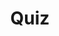 ---
title: "Quiz"
passing_percentage: 70
type: "test"
questions:
  - id: "q1"
    text: "What is the recommended namespace for installing Istio?"
    type: "single-answer"
    marks: 2
    options:
      - id: "a"
        text: "default"
      - id: "b"
        text: "istio-system"
        is_correct: true
      - id: "c"
        text: "kube-system"
      - id: "d"
        text: "mesh-system"
  - id: "q2"
    text: "Which of the following are valid methods to install Istio?"
    type: "multiple-answers"
    marks: 2
    options:
      - id: "a"
        text: "Using Meshery from the Management menu"
        is_correct: true
      - id: "b"
        text: "Using istioctl with demo profile"
        is_correct: true
      - id: "c"
        text: "Using kubectl apply directly with YAML files"
  - id: "q3"
    text: "Which Istio tool verifies cluster readiness?" 
    type: "short_answer" 
    marks: 2
    correct_answer: "istioctl" 
---
